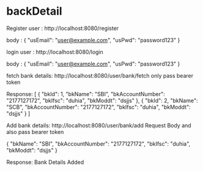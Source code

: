 # backDetail
Register user : 
http://localhost:8080/register

body : 
{
  "usEmail": "user@example.com",
  "usPwd": "password123"
}

login user :
http://localhost:8080/login

body :
{
  "usEmail": "user@example.com",
  "usPwd": "password123"
}

fetch bank details:
http://localhost:8080/user/bank/fetch
only pass bearer token

Response: 
[
    {
        "bkId": 1,
        "bkName": "SBI",
        "bkAccountNumber": "2177127172",
        "bkIfsc": "duhia",
        "bkModdt": "dsjjs"
    },
    {
        "bkId": 2,
        "bkName": "SCB",
        "bkAccountNumber": "2177127172",
        "bkIfsc": "duhia",
        "bkModdt": "dsjjs"
    }
]


Add bank details:
http://localhost:8080/user/bank/add
Request Body and also pass bearer token

{
  "bkName": "SBI",
  "bkAccountNumber": "2177127172",
  "bkIfsc": "duhia",
  "bkModdt": "dsjjs"
}

Response:
Bank Details Added


